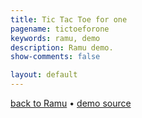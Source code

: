 ```yaml
---
title: Tic Tac Toe for one
pagename: tictoeforone
keywords: ramu, demo
description: Ramu demo.
show-comments: false

layout: default
---
```

[back to Ramu](../) &#8226; [demo source](https://github.com/HermesPasser/ENatal3)   

<script type="text/javascript" src="ramu-0.7b.js"></script>
<script type="text/javascript" src="tictoeforone.js"></script>
<script>
	window.onload = addCanvasOnMain;
</script>
